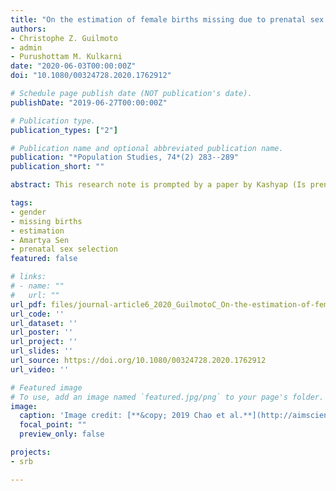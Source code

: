 ```yaml
---
title: "On the estimation of female births missing due to prenatal sex selection"
authors:
- Christophe Z. Guilmoto
- admin
- Purushottam M. Kulkarni
date: "2020-06-03T00:00:00Z"
doi: "10.1080/00324728.2020.1762912"

# Schedule page publish date (NOT publication's date).
publishDate: "2019-06-27T00:00:00Z"

# Publication type.
publication_types: ["2"]

# Publication name and optional abbreviated publication name.
publication: "*Population Studies, 74*(2) 283--289"
publication_short: ""

abstract: This research note is prompted by a paper by Kashyap (Is prenatal sex selection associated with lower female child mortality? Population Studies 73(1) 57--78). Kashyap's paper, which provides 40 original estimates of missing female births, relies on an alternative definition of missing female births, leading to estimates of about half the magnitude of other estimates. There appears, therefore, a real need to take stock of the concept of missing female births widely used by statisticians around the world for assessing the demographic consequences of prenatal sex selection. This research note starts with a brief review of the history of the concept and the difference between Amartya Sen's original method and the alternative method found elsewhere to compute missing female births. We then put forward three different arguments (deterministic and probabilistic approaches, and consistency analysis) in support of the original computation procedure based on the number of observed male births and the expected sex ratio at birth.

tags:
- gender
- missing births
- estimation
- Amartya Sen
- prenatal sex selection
featured: false

# links:
# - name: ""
#   url: ""
url_pdf: files/journal-article6_2020_GuilmotoC_On-the-estimation-of-female-births-missing-due-to-prenatal-sex-selection.pdf
url_code: ''
url_dataset: ''
url_poster: ''
url_project: ''
url_slides: ''
url_source: https://doi.org/10.1080/00324728.2020.1762912
url_video: ''

# Featured image
# To use, add an image named `featured.jpg/png` to your page's folder. 
image:
  caption: 'Image credit: [**&copy; 2019 Chao et al.**](http://aimsciences.org//article/doi/10.3934/fods.2019008)'
  focal_point: ""
  preview_only: false

projects:
- srb

---
```


<div data-badge-details="right" data-badge-type="medium-donut" data-doi="10.1080/00324728.2020.1762912" data-hide-no-mentions="true" class="altmetric-embed"></div>